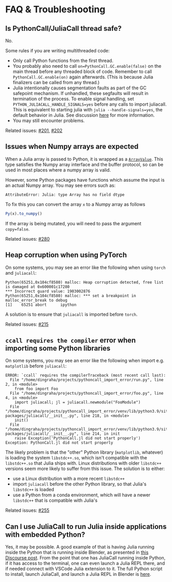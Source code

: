 # FAQ & Troubleshooting

## Is PythonCall/JuliaCall thread safe?

No.

Some rules if you are writing multithreaded code:
- Only call Python functions from the first thread.
- You probably also need to call `on=PythonCall.GC.enable(false)` on the main thread before any
  threaded block of code. Remember to call `PythonCall.GC.enable(on)` again afterwards.
  (This is because Julia finalizers can be called from any thread.)
- Julia intentionally causes segmentation faults as part of the GC safepoint mechanism.
  If unhandled, these segfaults will result in termination of the process. To enable signal handling,
  set `PYTHON_JULIACALL_HANDLE_SIGNALS=yes` before any calls to import juliacall. This is equivalent
  to starting julia with `julia --handle-signals=yes`, the default behavior in Julia. 
  See discussion [here](https://github.com/JuliaPy/PythonCall.jl/issues/219#issuecomment-1605087024) for more information.
- You may still encounter problems.

Related issues: [#201](https://github.com/JuliaPy/PythonCall.jl/issues/201), [#202](https://github.com/JuliaPy/PythonCall.jl/issues/202)

## Issues when Numpy arrays are expected

When a Julia array is passed to Python, it is wrapped as a [`ArrayValue`](#juliacall.ArrayValue).
This type satisfies the Numpy array interface and the buffer protocol, so can be used in
most places where a numpy array is valid.

However, some Python packages have functions which assume the input is an actual Numpy array.
You may see errors such as:
```
AttributeError: Julia: type Array has no field dtype
```

To fix this you can convert the array `x` to a Numpy array as follows
```julia
Py(x).to_numpy()
```

If the array is being mutated, you will need to pass the argument `copy=false`.

Related issues: [#280](https://github.com/JuliaPy/PythonCall.jl/issues/280)

## Heap corruption when using PyTorch

On some systems, you may see an error like the following when using `torch` and `juliacall`:
```text
Python(65251,0x104cf8580) malloc: Heap corruption detected, free list is damaged at 0x600001c17280
*** Incorrect guard value: 1903002876
Python(65251,0x104cf8580) malloc: *** set a breakpoint in malloc_error_break to debug
[1]    65251 abort      ipython
```

A solution is to ensure that `juliacall` is imported before `torch`.

Related issues: [#215](https://github.com/JuliaPy/PythonCall.jl/issues/215)

## `ccall requires the compiler` error when importing some Python libraries
On some systems, you may see an error like the following when import e.g. `matplotlib` before `juliacall`:

```
ERROR: `ccall` requires the compilerTraceback (most recent call last):
  File "/home/dingraha/projects/pythoncall_import_error/run.py", line 2, in <module>
    from foo import Foo
  File "/home/dingraha/projects/pythoncall_import_error/foo.py", line 4, in <module>
    import juliacall; jl = juliacall.newmodule("FooModule")
  File "/home/dingraha/projects/pythoncall_import_error/venv/lib/python3.9/site-packages/juliacall/__init__.py", line 218, in <module>
    init()
  File "/home/dingraha/projects/pythoncall_import_error/venv/lib/python3.9/site-packages/juliacall/__init__.py", line 214, in init
    raise Exception('PythonCall.jl did not start properly')
Exception: PythonCall.jl did not start properly
```

The likely problem is that the "other" Python library (`matplotlib`, whatever) is loading the system `libstdc++.so`, which isn't compatible with the `libstdc++.so` that Julia ships with.
Linux distributions with older `libstdc++` versions seem more likely to suffer from this issue.
The solution is to either:

  * use a Linux distribution with a more recent `libstdc++`
  * import `juliacall` before the other Python library, so that Julia's `libstdc++` is loaded
  * use a Python from a conda environment, which will have a newer `libstdc++` that is compatible with Julia's

Related issues: [#255](https://github.com/JuliaPy/PythonCall.jl/issues/255)

## Can I use JuliaCall to run Julia inside applications with embedded Python?

Yes, it may be possible. A good example of that is having Julia running inside the Python that is running inside Blender, as presented in [this Discourse post](https://discourse.julialang.org/t/running-julia-inside-blender-through-vscode-using-pythoncall-juliacall/96838/6).
From the point that one has JuliaCall running inside Python, if it has access to the terminal, one can even launch a Julia REPL there, and if needed connect with VSCode Julia extension to it.
The full Python script to install, launch JuliaCall, and launch a Julia REPL in Blender is [here](https://gist.github.com/cdsousa/d820d27174238c0d48e5252355584172).
